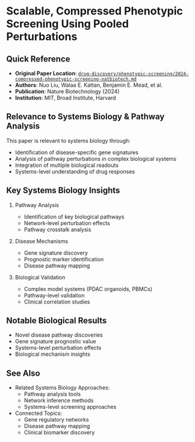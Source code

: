 # Scalable, Compressed Phenotypic Screening Using Pooled Perturbations

## Quick Reference
- **Original Paper Location**: [`drug-discovery/phenotypic-screening/2024-compressed-phenotypic-screening-natbiotech.md`](../../../drug-discovery/phenotypic-screening/2024-compressed-phenotypic-screening-natbiotech.md)
- **Authors**: Nuo Liu, Walaa E. Kattan, Benjamin E. Mead, et al.
- **Publication**: Nature Biotechnology (2024)
- **Institution**: MIT, Broad Institute, Harvard

## Relevance to Systems Biology & Pathway Analysis
This paper is relevant to systems biology through:
- Identification of disease-specific gene signatures
- Analysis of pathway perturbations in complex biological systems
- Integration of multiple biological readouts
- Systems-level understanding of drug responses

## Key Systems Biology Insights
1. Pathway Analysis
   - Identification of key biological pathways
   - Network-level perturbation effects
   - Pathway crosstalk analysis

2. Disease Mechanisms
   - Gene signature discovery
   - Prognostic marker identification
   - Disease pathway mapping

3. Biological Validation
   - Complex model systems (PDAC organoids, PBMCs)
   - Pathway-level validation
   - Clinical correlation studies

## Notable Biological Results
- Novel disease pathway discoveries
- Gene signature prognostic value
- Systems-level perturbation effects
- Biological mechanism insights

## See Also
- Related Systems Biology Approaches:
  * Pathway analysis tools
  * Network inference methods
  * Systems-level screening approaches
- Connected Topics:
  * Gene regulatory networks
  * Disease pathway mapping
  * Clinical biomarker discovery
